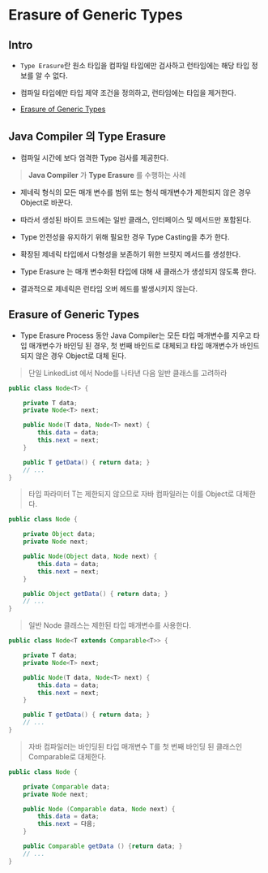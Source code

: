 # Erasure of Generic Types

## Intro

- `Type Erasure`란 원소 타입을 컴파일 타입에만 검사하고 런타임에는 해당 타입 정보를 알 수 없다.
- 컴파일 타입에만 타입 제약 조건을 정의하고, 런타임에는 타입을 제거한다.

- [Erasure of Generic Types](https://docs.oracle.com/javase/tutorial/java/generics/genTypes.html)

## Java Compiler 의 Type Erasure

- 컴파일 시간에 보다 엄격한 Type 검사를 제공한다.

> **Java Compiler** 가 **Type Erasure** 를 수행하는 사례

- 제네릭 형식의 모든 매개 변수를 범위 또는 형식 매개변수가 제한되지 않은 경우 Object로 바꾼다.
- 따라서 생성된 바이트 코드에는 일반 클래스, 인터페이스 및 메서드만 포함된다.

- Type 안전성을 유지하기 위해 필요한 경우 Type Casting을 추가 한다.
- 확장된 제네릭 타입에서 다형성을 보존하기 위한 브릿지 메서드를 생성한다.

- Type Erasure 는 매개 변수화된 타입에 대해 새 클래스가 생성되지 않도록 한다.
- 결과적으로 제네릭은 런타임 오버 헤드를 발생시키지 않는다.

## Erasure of Generic Types

- Type Erasure Process 동안 Java Compiler는 모든 타입 매개변수를 지우고 타입 매개변수가 바인딩 된 경우, 첫 번째 바인드로 대체되고 타입 매개변수가 바인드 되지 않은 경우 Object로 대체 된다.

> 단일 LinkedList 에서 Node를 나타낸 다음 일반 클래스를 고려하라

```java
public class Node<T> {

    private T data;
    private Node<T> next;

    public Node(T data, Node<T> next) {
        this.data = data;
        this.next = next;
    }

    public T getData() { return data; }
    // ...
}
```

> 타입 파라미터 T는 제한되지 않으므로 자바 컴파일러는 이를 Object로 대체한다.

```java
public class Node {

    private Object data;
    private Node next;

    public Node(Object data, Node next) {
        this.data = data;
        this.next = next;
    }

    public Object getData() { return data; }
    // ...
}
```

> 일반 Node 클래스는 제한된 타입 매개변수를 사용한다.

```java
public class Node<T extends Comparable<T>> {

    private T data;
    private Node<T> next;

    public Node(T data, Node<T> next) {
        this.data = data;
        this.next = next;
    }

    public T getData() { return data; }
    // ...
}
```

> 자바 컴파일러는 바인딩된 타입 매개변수 T를 첫 번째 바인딩 된 클래스인 Comparable로 대체한다.

```java
public class Node { 

    private Comparable data; 
    private Node next;

    public Node (Comparable data, Node next) { 
        this.data = data; 
        this.next = 다음; 
    } 

    public Comparable getData () {return data; } 
    // ... 
}
```
